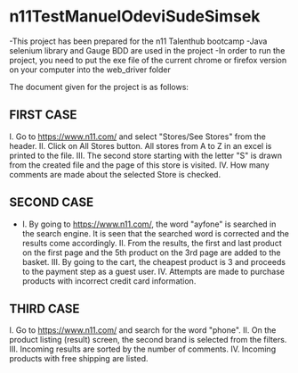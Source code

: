 # n11TestManuelOdeviSudeSimsek
-This project has been prepared for the n11 Talenthub bootcamp
-Java selenium library and Gauge BDD are used in the project
-In order to run the project, you need to put the exe file of the current chrome or firefox version on your computer into the web_driver folder

The document given for the project is as follows:
## FIRST CASE
I. Go to https://www.n11.com/ and select "Stores/See Stores" from the header.
II. Click on All Stores button. All stores from A to Z in an excel
is printed to the file.
III. The second store starting with the letter "S" is drawn from the created file and the page of this store is visited.
IV. How many comments are made about the selected Store is checked.
## SECOND CASE
* I. By going to https://www.n11.com/, the word "ayfone" is searched in the search engine. It is seen that the searched word is corrected and the results come accordingly.
II. From the results, the first and last product on the first page and the 5th product on the 3rd page are added to the basket.
III. By going to the cart, the cheapest product is 3 and proceeds to the payment step as a guest user.
IV. Attempts are made to purchase products with incorrect credit card information.
## THIRD CASE
I. Go to https://www.n11.com/ and search for the word "phone".
II. On the product listing (result) screen, the second brand is selected from the filters.
III. Incoming results are sorted by the number of comments.
IV. Incoming products with free shipping are listed.
